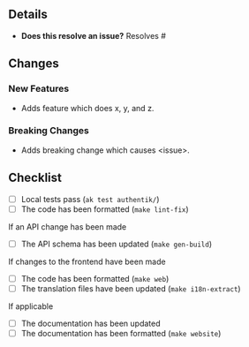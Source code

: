 <!--
👋 Hello there! Welcome.

Please check the [Contributing guidelines](https://goauthentik.io/developer-docs/#how-can-i-contribute).
-->

## Details

-   **Does this resolve an issue?**
    Resolves #

## Changes

### New Features

-   Adds feature which does x, y, and z.

### Breaking Changes

-   Adds breaking change which causes \<issue\>.

## Checklist

-   [ ] Local tests pass (`ak test authentik/`)
-   [ ] The code has been formatted (`make lint-fix`)

If an API change has been made

-   [ ] The API schema has been updated (`make gen-build`)

If changes to the frontend have been made

-   [ ] The code has been formatted (`make web`)
-   [ ] The translation files have been updated (`make i18n-extract`)

If applicable

-   [ ] The documentation has been updated
-   [ ] The documentation has been formatted (`make website`)
